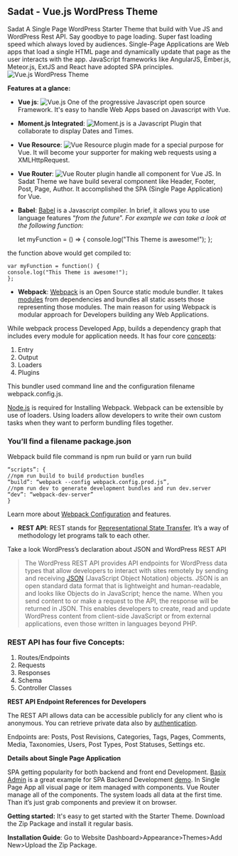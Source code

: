## Sadat - Vue.js WordPress Theme
Sadat A Single Page WordPress Starter Theme that build with Vue JS and WordPress Rest API. Say goodbye to page loading. Super fast loading speed which always loved by audiences. Single-Page Applications are Web apps that load a single HTML page and dynamically update that page as the user interacts with the app. JavaScript frameworks like AngularJS, Ember.js, Meteor.js, ExtJS and React have adopted SPA principles.
![Vue.js WordPress Theme](https://jeweltheme.com/wp-content/uploads/2018/03/Vuejs-WordPress-Theme.jpg)

**Features at a glance:**

 - **Vue js**: ![Vue.js](https://vuejs.org) One of the progressive Javascript open source Framework. It's easy to handle Web Apps based on Javascript with Vue.
 - **Moment.js Integrated**: ![Moment.js](https://momentjs.com/) is a Javascript Plugin that collaborate to display Dates and Times.
 - **Vue Resource**: ![Vue Resource](https://github.com/pagekit/vue-resource) plugin made for a special purpose for Vue. It will become your supporter for making web requests using a XMLHttpRequest.
 - **Vue Router**: ![Vue Router](https://router.vuejs.org/en/) plugin handle all component for Vue JS. In Sadat Theme we have build several component like Header, Footer, Post, Page, Author. It accomplished the SPA (Single Page Application) for Vue.
 - **Babel**: [Babel](https://babeljs.io/) is a Javascript compiler. In brief, it allows you to use language features “*from the future*”.
 *For example we can take a look at the following function:*

    let myFunction = () => {
    console.log("This Theme is awesome!");
    };

the function above would get compiled to:

    var myFunction = function() {
    console.log("This Theme is awesome!");
    };

 - **Webpack**: [Webpack](https://webpack.js.org/) is an Open Source static module bundler. It takes [modules](https://webpack.js.org/concepts/modules/) from dependencies and bundles all static assets those representing those modules. The main reason for using Webpack is modular approach for Developers building any Web Applications.

While webpack process Developed App, builds a dependency graph that includes every module for application needs. It has four core [concepts](https://webpack.js.org/concepts/):

 1. Entry
 2. Output
 3. Loaders
 4. Plugins

This bundler used command line and the configuration filename webpack.config.js.

[Node.js](https://nodejs.org/) is required for Installing Webpack. Webpack can be extensible by use of loaders. Using loaders allow developers to write their own custom tasks when they want to perform bundling files together.

### You’ll find a filename package.json
Webpack build file command is npm run build or yarn run build

    “scripts”: {
    //npm run build to build production bundles
    “build”: “webpack --config webpack.config.prod.js”,
    //npm run dev to generate development bundles and run dev.server
    “dev”: “webpack-dev-server”
    }

Learn more about [Webpack Configuration](https://medium.com/@rajaraodv/webpack-the-confusing-parts-58712f8fcad9) and features.

 - **REST API**: REST stands for [Representational State Transfer](https://en.wikipedia.org/wiki/Representational_state_transfer). It’s a way of methodology let programs talk to each other.

Take a look WordPress’s declaration about JSON and WordPress REST API

>  The WordPress REST API provides API endpoints for WordPress data
> types that allow developers to interact with sites remotely by sending
> and receiving [JSON](https://en.wikipedia.org/wiki/JSON) (JavaScript
> Object Notation) objects. JSON is an open standard data format that is
> lightweight and human-readable, and looks like Objects do in
> JavaScript; hence the name. When you send content to or make a request
> to the API, the response will be returned in JSON. This enables
> developers to create, read and update WordPress content from
> client-side JavaScript or from external applications, even those
> written in languages beyond PHP.

### REST API has four five Concepts:

 1. Routes/Endpoints
 2. Requests
 3. Responses
 4. Schema
 5. Controller Classes

**REST API Endpoint References for Developers**

The REST API allows data can be accessible publicly for any client who is anonymous. You can retrieve private data also by [authentication](https://developer.wordpress.org/rest-api/using-the-rest-api/authentication/).

Endpoints are: Posts, Post Revisions, Categories, Tags, Pages, Comments, Media, Taxonomies, Users, Post Types, Post Statuses, Settings etc.

**Details about Single Page Application**

SPA getting popularity for both backend and front end Development. [Basix Admin](https://themeforest.net/item/basix-admin-vuejs-bootstrap-admin-dashboard-template/20838455) is a great example for SPA Backend Development [demo](http://vuejsadmin.com/). In Single Page App all visual page or item managed with components. Vue Router manage all of the components. The system loads all data at the first time. Than it’s just grab components and preview it on browser.

**Getting started:** It's easy to get started with the Starter Theme. Download the Zip Package and install it regular basis.

**Installation Guide**: Go to Website Dashboard>Appearance>Themes>Add New>Upload the Zip Package.